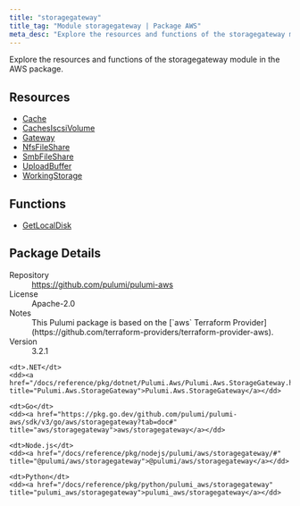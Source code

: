 ```yaml
---
title: "storagegateway"
title_tag: "Module storagegateway | Package AWS"
meta_desc: "Explore the resources and functions of the storagegateway module in the AWS package."
---
```


<!-- WARNING: this file was generated by Pulumi Docs Generator. -->
<!-- Do not edit by hand unless you're certain you know what you are doing! -->

Explore the resources and functions of the storagegateway module in the AWS package.

<h2 id="resources">Resources</h2>
<ul class="api">
    <li><a href="cache" title="Cache"><span class="symbol resource"></span>Cache</a></li>
    <li><a href="cachesiscsivolume" title="CachesIscsiVolume"><span class="symbol resource"></span>CachesIscsiVolume</a></li>
    <li><a href="gateway" title="Gateway"><span class="symbol resource"></span>Gateway</a></li>
    <li><a href="nfsfileshare" title="NfsFileShare"><span class="symbol resource"></span>NfsFileShare</a></li>
    <li><a href="smbfileshare" title="SmbFileShare"><span class="symbol resource"></span>SmbFileShare</a></li>
    <li><a href="uploadbuffer" title="UploadBuffer"><span class="symbol resource"></span>UploadBuffer</a></li>
    <li><a href="workingstorage" title="WorkingStorage"><span class="symbol resource"></span>WorkingStorage</a></li>
</ul>

<h2 id="functions">Functions</h2>
<ul class="api">
    <li><a href="getlocaldisk" title="GetLocalDisk"><span class="symbol function"></span>GetLocalDisk</a></li>
</ul>

<h2 id="package-details">Package Details</h2>
<dl class="package-details">
	<dt>Repository</dt>
	<dd><a href="https://github.com/pulumi/pulumi-aws">https://github.com/pulumi/pulumi-aws</a></dd>
	<dt>License</dt>
	<dd>Apache-2.0</dd>
	<dt>Notes</dt>
	<dd>This Pulumi package is based on the [`aws` Terraform Provider](https://github.com/terraform-providers/terraform-provider-aws).</dd>
	<dt>Version</dt>
	<dd>3.2.1</dd>
</dl>



<dl class="tabular">

    <dt>.NET</dt>
    <dd><a href="/docs/reference/pkg/dotnet/Pulumi.Aws/Pulumi.Aws.StorageGateway.html" title="Pulumi.Aws.StorageGateway">Pulumi.Aws.StorageGateway</a></dd>

    <dt>Go</dt>
    <dd><a href="https://pkg.go.dev/github.com/pulumi/pulumi-aws/sdk/v3/go/aws/storagegateway?tab=doc#" title="aws/storagegateway">aws/storagegateway</a></dd>

    <dt>Node.js</dt>
    <dd><a href="/docs/reference/pkg/nodejs/pulumi/aws/storagegateway/#" title="@pulumi/aws/storagegateway">@pulumi/aws/storagegateway</a></dd>

    <dt>Python</dt>
    <dd><a href="/docs/reference/pkg/python/pulumi_aws/storagegateway" title="pulumi_aws/storagegateway">pulumi_aws/storagegateway</a></dd>

</dl>


